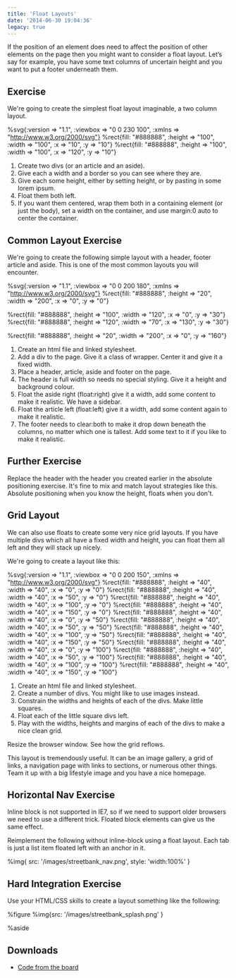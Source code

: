 ```yaml
---
title: 'Float Layouts'
date: '2014-06-30 19:04:36'
legacy: true
---
```


If the position of an element does need to affect the position of other elements on the page then you might want to consider a float layout. Let’s say for example, you have some text columns of uncertain height and you want to put a footer underneath them.

## Exercise

We're going to create the simplest float layout imaginable, a two column layout.

%svg{:version => "1.1", :viewbox => "0 0 230 100", :xmlns => "http://www.w3.org/2000/svg"}
%rect{fill: "#888888", :height => "100", :width => "100", :x => "10", :y => "10"}
%rect{fill: "#888888", :height => "100", :width => "100", :x => "120", :y => "10"}

1. Create two divs (or an article and an aside).
2. Give each a width and a border so you can see where they are.
3. Give each some height, either by setting height, or by pasting in some lorem ipsum.
4. Float them both left.
5. If you want them centered, wrap them both in a containing element (or just the body), set a width on the container, and use margin:0 auto to center the container.

## Common Layout Exercise

We're going to create the following simple layout with a header, footer article and aside. This is one of the most common layouts you will encounter.

%svg{:version => "1.1", :viewbox => "0 0 200 180", :xmlns => "http://www.w3.org/2000/svg"}
%rect{fill: "#888888", :height => "20", :width => "200", :x => "0", :y => "0"}

%rect{fill: "#888888", :height => "100", :width => "120", :x => "0", :y => "30"}
%rect{fill: "#888888", :height => "120", :width => "70", :x => "130", :y => "30"}

%rect{fill: "#888888", :height => "20", :width => "200", :x => "0", :y => "160"}

1. Create an html file and linked stylesheet.
2. Add a div to the page. Give it a class of wrapper. Center it and give it a fixed width.
3. Place a header, article, aside and footer on the page.
4. The header is full width so needs no special styling. Give it a height and background colour.
5. Float the aside right (float:right) give it a width, add some content to make it realistic. We have a sidebar.
6. Float the article left (float:left) give it a width, add some content again to make it realistic.
7. The footer needs to clear:both to make it drop down beneath the columns, no matter which one is tallest. Add some text to it if you like to make it realistic.

## Further Exercise

Replace the header with the header you created earlier in the absolute positioning exercise. It's fine to mix and match layout strategies like this. Absolute positioning when you know the height, floats when you don't.

## Grid Layout

We can also use floats to create some very nice grid layouts. If you have multiple divs which all have a fixed width and height, you can float them all left and they will stack up nicely.

We're going to create a layout like this:

%svg{:version => "1.1", :viewbox => "0 0 200 150", :xmlns => "http://www.w3.org/2000/svg"}
%rect{fill: "#888888", :height => "40", :width => "40", :x => "0", :y => "0"}
%rect{fill: "#888888", :height => "40", :width => "40", :x => "50", :y => "0"}
%rect{fill: "#888888", :height => "40", :width => "40", :x => "100", :y => "0"}
%rect{fill: "#888888", :height => "40", :width => "40", :x => "150", :y => "0"}
%rect{fill: "#888888", :height => "40", :width => "40", :x => "0", :y => "50"}
%rect{fill: "#888888", :height => "40", :width => "40", :x => "50", :y => "50"}
%rect{fill: "#888888", :height => "40", :width => "40", :x => "100", :y => "50"}
%rect{fill: "#888888", :height => "40", :width => "40", :x => "150", :y => "50"}
%rect{fill: "#888888", :height => "40", :width => "40", :x => "0", :y => "100"}
%rect{fill: "#888888", :height => "40", :width => "40", :x => "50", :y => "100"}
%rect{fill: "#888888", :height => "40", :width => "40", :x => "100", :y => "100"}
%rect{fill: "#888888", :height => "40", :width => "40", :x => "150", :y => "100"}

1. Create an html file and linked stylesheet.
2. Create a number of divs. You might like to use images instead.
3. Constrain the widths and heights of each of the divs. Make little squares.
4. Float each of the little square divs left.
5. Play with the widths, heights and margins of each of the divs to make a nice clean grid.

Resize the browser window. See how the grid reflows.

This layout is tremendously useful. It can be an image gallery, a grid of links, a navigation page with links to sections, or numerous other things. Team it up with a big lifestyle image and you have a nice homepage.

## Horizontal Nav Exercise

Inline block is not supported in IE7, so if we need to support older browsers we need to use a different trick. Floated block elements can give us the same effect.

Reimplement the following without inline-block using a float layout. Each tab is just a list item floated left with an anchor in it.

%img{ src: '/images/streetbank_nav.png', style: 'width:100%' }

## Hard Integration Exercise

Use your HTML/CSS skills to create a layout something like the following:

%figure
%img{src: '/images/streetbank_splash.png' }

%aside

## Downloads

- [Code from the board](https://www.dropbox.com/sh/yy09voacdonqarf/AACa5eIewcLm8b4PNNU9Ff5Pa?dl=1)
